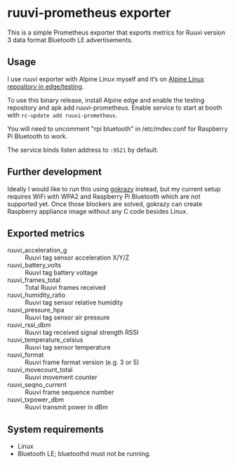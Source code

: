 # ruuvi-prometheus exporter

This is a simple Prometheus exporter that exports metrics for
Ruuvi version 3 data format Bluetooth LE advertisements.

## Usage

I use ruuvi exporter with Alpine Linux myself and it’s on
[Alpine Linux repository in edge/testing].

To use this binary release, install Alpine edge and enable the testing
repository and apk add ruuvi-prometheus.
Enable service to start at booth with `rc-update add ruuvi-prometheus`.

You will need to uncomment "rpi bluetooth" in /etc/mdev.conf for
Raspberry Pi Bluetooth to work.

The service binds listen address to `:9521` by default.

## Further development

Ideally I would like to run this using [gokrazy] instead, but
my current setup requires WiFi with WPA2 and Raspberry Pi Bluetooth
which are not supported yet. Once those blockers are solved, gokrazy
can create Raspberry appliance image without any C code besides Linux.

[Alpine Linux repository in edge/testing]: https://pkgs.alpinelinux.org/packages?name=ruuvi-prometheus&arch=armhf
[gokrazy]: https://gokrazy.org/

## Exported metrics

<dl>
  <dt>ruuvi_acceleration_g</dt>
  <dd>Ruuvi tag sensor acceleration X/Y/Z</dd>

  <dt>ruuvi_battery_volts</dt>
  <dd>Ruuvi tag battery voltage</dd>

  <dt>ruuvi_frames_total</dt>
  <dd>Total Ruuvi frames received</dd>

  <dt>ruuvi_humidity_ratio</dt>
  <dd>Ruuvi tag sensor relative humidity</dd>

  <dt>ruuvi_pressure_hpa</dt>
  <dd>Ruuvi tag sensor air pressure</dd>

  <dt>ruuvi_rssi_dbm</dt>
  <dd>Ruuvi tag received signal strength RSSI</dd>

  <dt>ruuvi_temperature_celsius</dt>
  <dd>Ruuvi tag sensor temperature</dd>

  <dt>ruuvi_format</dt>
  <dd>Ruuvi frame format version (e.g. 3 or 5)</dd>

  <dt>ruuvi_movecount_total</dt>
  <dd>Ruuvi movement counter</dd>

  <dt>ruuvi_seqno_current</dt>
  <dd>Ruuvi frame sequence number</dd>

  <dt>ruuvi_txpower_dbm</dt>
  <dd>Ruuvi transmit power in dBm</dd>
</dl>

## System requirements

* Linux
* Bluetooth LE; bluetoothd must not be running.

[bluewalker]: https://gitlab.com/jtaimisto/bluewalker/
